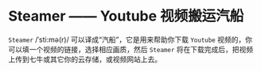# Steamer —— Youtube 视频搬运汽船

`Steamer` /ˈsti:mə(r)/ 可以译成“汽船”，它是用来帮助你下载 `Youtube` 视频的，你可以填一个视频的链接，选择相应画质，然后 `Steamer` 将在下载完成后，把视频上传到七牛或其它你的云存储，或视频网站上去。
